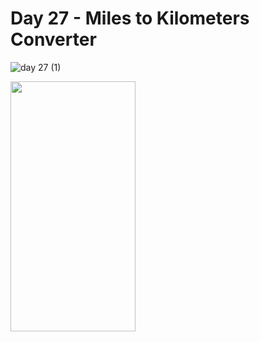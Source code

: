 # Day 27 - Miles to Kilometers Converter
![day 27 (1)](https://github.com/user-attachments/assets/f7b06adc-1a91-428f-aa1a-88671cfd0199)


<img src="https://github.com/batamladen/100-Days-Of-Python/blob/main/Day27/day27.gif" width="200" height="400" />
